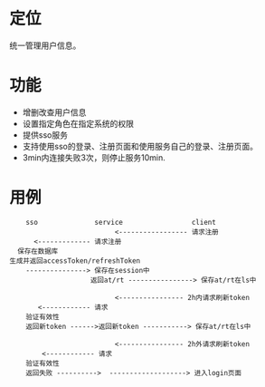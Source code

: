 # 定位
统一管理用户信息。

# 功能
- 增删改查用户信息
- 设置指定角色在指定系统的权限
- 提供sso服务
- 支持使用sso的登录、注册页面和使用服务自己的登录、注册页面。
- 3min内连接失败3次，则停止服务10min.

# 用例

```
    sso              service                 client
                          <----------------- 请求注册
      <------------- 请求注册
  保存在数据库
生成并返回accessToken/refreshToken
    ---------------> 保存在session中
                    返回at/rt ----------------> 保存at/rt在ls中

                          <---------------- 2h内请求刷新token
       <------------ 请求
    验证有效性
    返回新token ------>返回新token -----------> 保存at/rt在ls中

                          <---------------- 2h外请求刷新token
        <------------ 请求
    验证有效性
    返回失败 ---------->  -------------------> 进入login页面


```